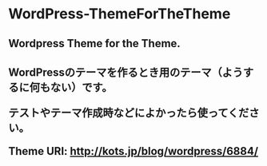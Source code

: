 WordPress-ThemeForTheTheme
==========================

<h2>Wordpress Theme for the Theme.<h2>

<p>WordPressのテーマを作るとき用のテーマ（ようするに何もない）です。</p>
<p>テストやテーマ作成時などによかったら使ってください。</p>

Theme URI: <a href="http://kots.jp/blog/wordpress/6884/">http://kots.jp/blog/wordpress/6884/</a>
